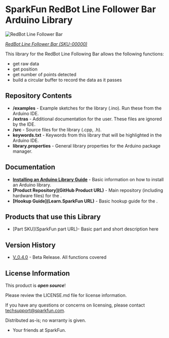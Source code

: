 SparkFun RedBot Line Follower Bar Arduino Library
========================================

![RedBot Line Follower Bar](https://cdn.sparkfun.com/r/140-140/assets/parts/1/0/2/8/8/13166-07a.jpg)

[*RedBot Line Follower Bar (SKU-00000)*](http://www.sparkfun.com)

This library for the RedBot Line Following Bar allows the following functions:

* get raw data
* get position
* get number of points detected
* build a circular buffer to record the data as it passes

Repository Contents
-------------------

* **/examples** - Example sketches for the library (.ino). Run these from the Arduino IDE. 
* **/extras** - Additional documentation for the user. These files are ignored by the IDE. 
* **/src** - Source files for the library (.cpp, .h).
* **keywords.txt** - Keywords from this library that will be highlighted in the Arduino IDE. 
* **library.properties** - General library properties for the Arduino package manager. 

Documentation
--------------

* **[Installing an Arduino Library Guide](https://learn.sparkfun.com/tutorials/installing-an-arduino-library)** - Basic information on how to install an Arduino library.
* **[Product Repository](GitHub Product URL)** - Main repository (including hardware files) for the <PRODUCT NAME>.
* **[Hookup Guide](Learn.SparkFun URL)** - Basic hookup guide for the <PRODUCT NAME>.

Products that use this Library 
---------------------------------

* [Part SKU](SparkFun part URL)- Basic part and short description here

Version History
---------------

* [V_0.4.0](https://github.com/sparkfun/RedBot_Line_Follower_Bar_Arduino_Library/tree/V_0.4.0) - Beta Release.  All functions covered

License Information
-------------------

This product is _**open source**_! 

Please review the LICENSE.md file for license information. 

If you have any questions or concerns on licensing, please contact techsupport@sparkfun.com.

Distributed as-is; no warranty is given.

- Your friends at SparkFun.

